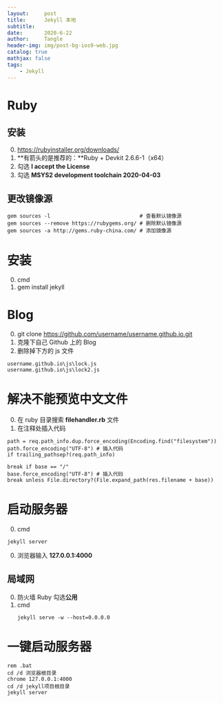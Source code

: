 ```yaml
---
layout:     post
title:      Jekyll 本地
subtitle:   
date:       2020-6-22
author:     Tangle
header-img: img/post-bg-ios9-web.jpg
catalog: true
mathjax: false
tags:
    - Jekyll
---
```


# Ruby

## 安装

0. https://rubyinstaller.org/downloads/
0. **有箭头的是推荐的：**Ruby + Devkit 2.6.6-1（x64）
0. 勾选 **I accept the License**
0. 勾选 **MSYS2 development toolchain 2020-04-03**

## 更改镜像源

```
gem sources -l                             # 查看默认镜像源
gem sources --remove https://rubygems.org/ # 删除默认镜像源
gem sources -a http://gems.ruby-china.com/ # 添加镜像源
```

# 安装

0. cmd
0. gem install jekyll

# Blog

0. git clone https://github.com/username/username.github.io.git
0. 克隆下自己 Github 上的 Blog
0. 删除掉下方的 js 文件

```
username.github.io\js\lock.js
username.github.io\js\lock2.js
```

# 解决不能预览中文文件

0. 在 ruby 目录搜索 **filehandler.rb** 文件
0. 在注释处插入代码

```
path = req.path_info.dup.force_encoding(Encoding.find("filesystem"))
path.force_encoding("UTF-8") # 插入代码
if trailing_pathsep?(req.path_info)
```

```
break if base == "/"
base.force_encoding("UTF-8") # 插入代码
break unless File.directory?(File.expand_path(res.filename + base))
```

# 启动服务器

0. cmd
```
jekyll server
```
0. 浏览器输入 **127.0.0.1:4000**

## 局域网

0. 防火墙 Ruby 勾选**公用**
0. cmd
    ```shell
    jekyll serve -w --host=0.0.0.0
    ```

# 一键启动服务器

```
rem .bat
cd /d 浏览器根目录
chrome 127.0.0.1:4000
cd /d jekyll项目根目录
jekyll server
```
